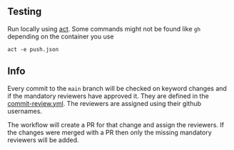 ## Testing

Run locally using [act](https://github.com/nektos/act).
Some commands might not be found like `gh` depending on the container you use

```
act -e push.json
```

## Info

Every commit to the `main` branch will be checked on keyword changes and if the mandatory reviewers have approved it.
They are defined in the [commit-review.yml](./.github.com/workflows/commit-review.yml).
The reviewers are assigned using their github usernames.

The workflow will create a PR for that change and assign the reviewers.
If the changes were merged with a PR then only the missing mandatory reviewers will be added.
